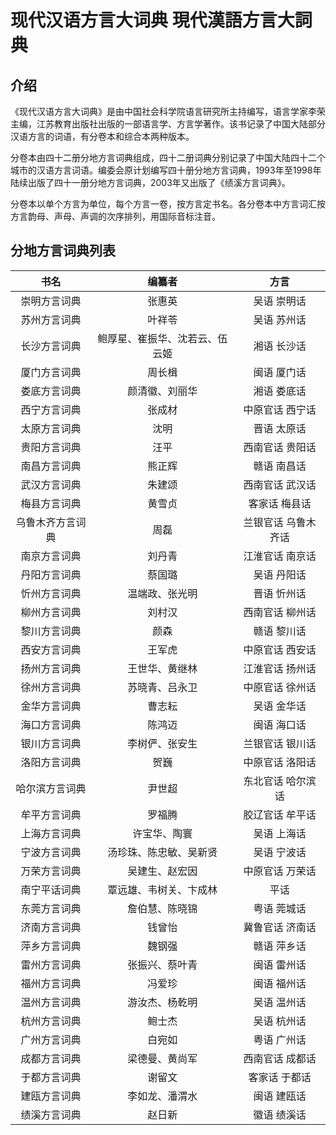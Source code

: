 # 现代汉语方言大词典 現代漢語方言大詞典

## 介绍

《现代汉语方言大词典》是由中国社会科学院语言研究所主持编写，语言学家李荣主编，江苏教育出版社出版的一部语言学、方言学著作。该书记录了中国大陆部分汉语方言的词语，有分卷本和综合本两种版本。

分卷本由四十二册分地方言词典组成，四十二册词典分别记录了中国大陆四十二个城市的汉语方言词语。编委会原计划编写四十册分地方言词典，1993年至1998年陆续出版了四十一册分地方言词典，2003年又出版了《绩溪方言词典》。

分卷本以单个方言为单位，每个方言一卷，按方言定书名。各分卷本中方言词汇按方言韵母、声母、声调的次序排列，用国际音标注音。

## 分地方言词典列表

| 书名 | 编纂者 | 方言 |
| :----: | :----: | :----: |
| 崇明方言词典 | 张惠英 | 吴语 崇明话 |
| 苏州方言词典 | 叶祥苓 | 吴语 苏州话 |
| 长沙方言词典 | 鲍厚星、崔振华、沈若云、伍云姬 | 湘语 长沙话 |
| 厦门方言词典 | 周长楫 | 闽语 厦门话 |
| 娄底方言词典 | 颜清徽、刘丽华 | 湘语 娄底话 |
| 西宁方言词典 | 张成材 | 中原官话 西宁话 |
| 太原方言词典 | 沈明 | 晋语 太原话 |
| 贵阳方言词典 | 汪平 | 西南官话 贵阳话 |
| 南昌方言词典 | 熊正辉 | 赣语 南昌话 |
| 武汉方言词典 | 朱建颂 | 西南官话 武汉话 |
| 梅县方言词典 | 黄雪贞 | 客家话 梅县话 |
| 乌鲁木齐方言词典 | 周磊 | 兰银官话 乌鲁木齐话 |
| 南京方言词典 | 刘丹青 | 江淮官话 南京话 |
| 丹阳方言词典 | 蔡国璐 | 吴语 丹阳话 |
| 忻州方言词典 | 温端政、张光明 | 晋语 忻州话 |
| 柳州方言词典 | 刘村汉 | 西南官话 柳州话 |
| 黎川方言词典 | 颜森 | 赣语 黎川话 |
| 西安方言词典 | 王军虎 | 中原官话 西安话 |
| 扬州方言词典 | 王世华、黄继林 | 江淮官话 扬州话 |
| 徐州方言词典 | 苏晓青、吕永卫 | 中原官话 徐州话 |
| 金华方言词典 | 曹志耘 | 吴语 金华话 |
| 海口方言词典 | 陈鸿迈 | 闽语 海口话 |
| 银川方言词典 | 李树俨、张安生 | 兰银官话 银川话 |
| 洛阳方言词典 | 贺巍 | 中原官话 洛阳话 |
| 哈尔滨方言词典 | 尹世超 | 东北官话 哈尔滨话 |
| 牟平方言词典 | 罗福腾 | 胶辽官话 牟平话 |
| 上海方言词典 | 许宝华、陶寰 | 吴语 上海话 |
| 宁波方言词典 | 汤珍珠、陈忠敏、吴新贤 | 吴语 宁波话 |
| 万荣方言词典 | 吴建生、赵宏因 | 中原官话 万荣话 |
| 南宁平话词典 | 覃远雄、韦树关、卞成林 | 平话 |
| 东莞方言词典 | 詹伯慧、陈晓锦 | 粤语 莞城话 |
| 济南方言词典 | 钱曾怡 | 冀鲁官话 济南话 |
| 萍乡方言词典 | 魏钢强 | 赣语 萍乡话 |
| 雷州方言词典 | 张振兴、蔡叶青 | 闽语 雷州话 |
| 福州方言词典 | 冯爱珍 | 闽语 福州话 |
| 温州方言词典 | 游汝杰、杨乾明 | 吴语 温州话 |
| 杭州方言词典 | 鲍士杰 | 吴语 杭州话 |
| 广州方言词典 | 白宛如 | 粤语 广州话 |
| 成都方言词典 | 梁德曼、黄尚军 | 西南官话 成都话 |
| 于都方言词典 | 谢留文 | 客家话 于都话 |
| 建瓯方言词典 | 李如龙、潘渭水 | 闽语 建瓯话 |
| 绩溪方言词典 | 赵日新 | 徽语 绩溪话 |
